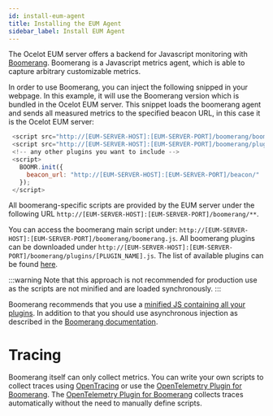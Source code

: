 ```yaml
---
id: install-eum-agent
title: Installing the EUM Agent
sidebar_label: Install EUM Agent
---
```


The Ocelot EUM server offers a backend for Javascript monitoring with [Boomerang](https://developer.akamai.com/tools/boomerang/docs/index.html).
Boomerang is a Javascript metrics agent, which is able to capture arbitrary customizable metrics. 

In order to use Boomerang, you can inject the following snipped in your webpage.
In this example, it will use the Boomerang version which is bundled in the Ocelot EUM server.
This snippet loads the boomerang agent and sends all measured metrics to the specified beacon URL, in this case it is the Ocelot EUM server:

```javascript
 <script src="http://[EUM-SERVER-HOST]:[EUM-SERVER-PORT]/boomerang/boomerang.js"></script>
 <script src="http://[EUM-SERVER-HOST]:[EUM-SERVER-PORT]/boomerang/plugins/rt.js"></script>
 <!-- any other plugins you want to include -->
 <script>
   BOOMR.init({
     beacon_url: "http://[EUM-SERVER-HOST]:[EUM-SERVER-PORT]/beacon/"
   });
 </script>
```

All boomerang-specific scripts are provided by the EUM server under the following URL `http://[EUM-SERVER-HOST]:[EUM-SERVER-PORT]/boomerang/**`.

You can access the boomerang main script under: `http://[EUM-SERVER-HOST]:[EUM-SERVER-PORT]/boomerang/boomerang.js`.
All boomerang plugins can be downloaded under `http://[EUM-SERVER-HOST]:[EUM-SERVER-PORT]/boomerang/plugins/[PLUGIN_NAME].js`.
The list of available plugins can be found [here](http://akamai.github.io/boomerang/BOOMR.plugins.html).

:::warning
Note that this approach is not recommended for production use as the scripts are not minified and are loaded synchronously.
:::

Boomerang recommends that you use a [minified JS containing all your plugins](https://developer.akamai.com/tools/boomerang/docs/tutorial-building.html#asynchronously).
In addition to that you should use asynchronous injection as described in the [Boomerang documentation](https://developer.akamai.com/tools/boomerang/docs/index.html).

# Tracing
Boomerang itself can only collect metrics. You can write your own scripts to collect traces using [OpenTracing](https://opentracing.io/) or
use the [OpenTelemetry Plugin for Boomerang](https://github.com/NovatecConsulting/boomerang-opentelemetry-plugin).
The [OpenTelemetry Plugin for Boomerang](https://github.com/NovatecConsulting/boomerang-opentelemetry-plugin) collects traces
automatically without the need to manually define scripts.
